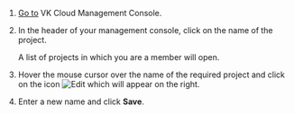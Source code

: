 1. [Go to](https://msk.cloud.vk.com/app/en) VK Cloud Management Console.
1. In the header of your management console, click on the name of the project.

    A list of projects in which you are a member will open.

1. Hover the mouse cursor over the name of the required project and click on the icon ![Edit](assets/edit-icon.svg "inline") which will appear on the right.

1. Enter a new name and click **Save**.

